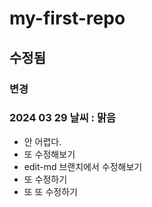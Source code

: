 # my-first-repo

## 수정됨

### 변경

### 2024 03 29 날씨 : 맑음

- 안 어렵다.
- 또 수정해보기
- edit-md 브랜치에서 수정해보기
- 또 수정하기
- 또 또 수정하기
